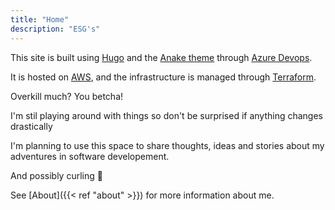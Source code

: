 ```yaml
---
title: "Home"
description: "ESG's"
---
```

This site is built using [Hugo](https://gohugo.io/) and the [Anake theme](https://themes.gohugo.io/gohugo-theme-ananke/) through [Azure Devops](https://azure.microsoft.com/en-ca/services/devops/).

It is hosted on [AWS](https://aws.amazon.com/), and the infrastructure is managed through [Terraform](https://www.terraform.io/).

Overkill much? You betcha!

I'm stil playing around with things so don't be surprised if anything changes drastically

I'm planning to use this space to share thoughts, ideas and stories about my adventures in software developement.

And possibly curling 🥌

See [About]({{< ref "about" >}}) for more information about me.
